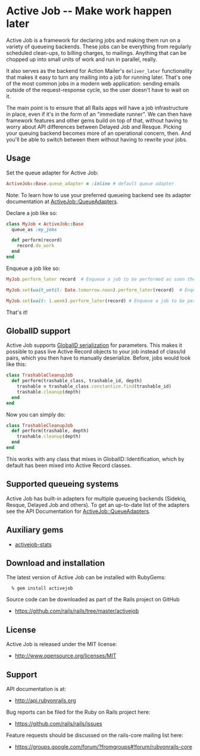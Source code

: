 # Active Job -- Make work happen later

Active Job is a framework for declaring jobs and making them run on a variety
of queueing backends. These jobs can be everything from regularly scheduled
clean-ups, to billing charges, to mailings. Anything that can be chopped up into
small units of work and run in parallel, really.

It also serves as the backend for Action Mailer's `deliver_later` functionality
that makes it easy to turn any mailing into a job for running later. That's
one of the most common jobs in a modern web application: sending emails outside
of the request-response cycle, so the user doesn't have to wait on it.

The main point is to ensure that all Rails apps will have a job infrastructure
in place, even if it's in the form of an "immediate runner". We can then have
framework features and other gems build on top of that, without having to worry
about API differences between Delayed Job and Resque. Picking your queuing
backend becomes more of an operational concern, then. And you'll be able to
switch between them without having to rewrite your jobs.


## Usage

Set the queue adapter for Active Job:

``` ruby
ActiveJob::Base.queue_adapter = :inline # default queue adapter
```
Note: To learn how to use your preferred queueing backend see its adapter
documentation at
[ActiveJob::QueueAdapters](http://api.rubyonrails.org/classes/ActiveJob/QueueAdapters.html).

Declare a job like so:

```ruby
class MyJob < ActiveJob::Base
  queue_as :my_jobs

  def perform(record)
    record.do_work
  end
end
```

Enqueue a job like so:

```ruby
MyJob.perform_later record  # Enqueue a job to be performed as soon the queueing system is free.
```

```ruby
MyJob.set(wait_until: Date.tomorrow.noon).perform_later(record)  # Enqueue a job to be performed tomorrow at noon.
```

```ruby
MyJob.set(wait: 1.week).perform_later(record) # Enqueue a job to be performed 1 week from now.
```

That's it!


## GlobalID support

Active Job supports [GlobalID serialization](https://github.com/rails/globalid/) for parameters. This makes it possible
to pass live Active Record objects to your job instead of class/id pairs, which
you then have to manually deserialize. Before, jobs would look like this:

```ruby
class TrashableCleanupJob
  def perform(trashable_class, trashable_id, depth)
    trashable = trashable_class.constantize.find(trashable_id)
    trashable.cleanup(depth)
  end
end
```

Now you can simply do:

```ruby
class TrashableCleanupJob
  def perform(trashable, depth)
    trashable.cleanup(depth)
  end
end
```

This works with any class that mixes in GlobalID::Identification, which
by default has been mixed into Active Record classes.


## Supported queueing systems

Active Job has built-in adapters for multiple queueing backends (Sidekiq,
Resque, Delayed Job and others). To get an up-to-date list of the adapters
see the API Documentation for [ActiveJob::QueueAdapters](http://api.rubyonrails.org/classes/ActiveJob/QueueAdapters.html).

## Auxiliary gems

* [activejob-stats](https://github.com/seuros/activejob-stats)

## Download and installation

The latest version of Active Job can be installed with RubyGems:

```
  % gem install activejob
```

Source code can be downloaded as part of the Rails project on GitHub

* https://github.com/rails/rails/tree/master/activejob

## License

Active Job is released under the MIT license:

* http://www.opensource.org/licenses/MIT


## Support

API documentation is at:

* http://api.rubyonrails.org

Bug reports can be filed for the Ruby on Rails project here:

* https://github.com/rails/rails/issues

Feature requests should be discussed on the rails-core mailing list here:

* https://groups.google.com/forum/?fromgroups#!forum/rubyonrails-core
